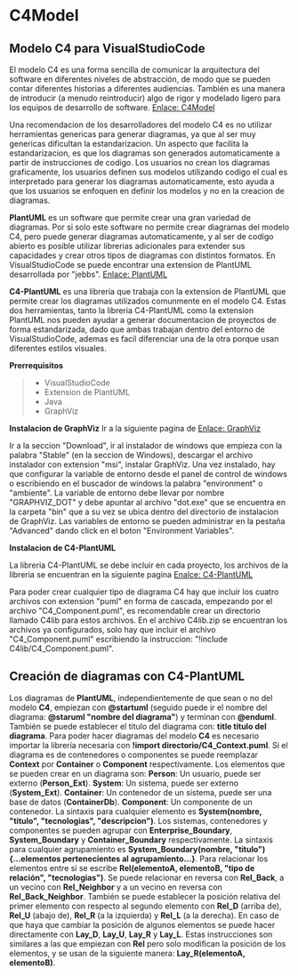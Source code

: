 # C4Model

## Modelo C4 para VisualStudioCode

El modelo C4 es una forma sencilla de comunicar la arquitectura del software en diferentes niveles de abstracción, de modo que se pueden contar diferentes historias a diferentes audiencias. También es una manera de introducir (a menudo reintroducir) algo de rigor y modelado ligero para los equipos de desarrollo de software. [Enlace: C4Model](https://c4model.com "")

Una recomendacion de los desarrolladores del modelo C4 es no utilizar herramientas genericas para generar diagramas, ya que al ser muy genericas dificultan la estandarizacion. Un aspecto que facilita la estandarizacion, es que los diagramas son generados automaticamente a partir de instrucciones de codigo. Los usuarios no crean los diagramas graficamente, los usuarios definen sus modelos utilizando codigo el cual es interpretado para generar los diagramas automaticamente, esto ayuda a que los usuarios se enfoquen en definir los modelos y no en la creacion de diagramas.
    
**PlantUML** es un software que permite crear una gran variedad de diagramas. Por si solo este software no permite crear diagramas del modelo C4, pero puede generar diagramas automaticamente, y al ser de codigo abierto es posible utilizar librerias adicionales para extender sus capacidades y crear otros tipos de diagramas con distintos formatos. En VisualStudioCode se puede encontrar una extension de PlantUML desarrollada por "jebbs". [Enlace: PlantUML](https://plantuml.com/ "")

**C4-PlantUML** es una libreria que trabaja con la extension de PlantUML que permite crear los diagramas utilizados comunmente en el modelo C4. Estas dos herramientas, tanto la libreria C4-PlantUML como la extension PlantUML nos pueden ayudar a generar documentacion de proyectos de forma estandarizada, dado que ambas trabajan dentro del entorno de VisualStudioCode, ademas es facil diferenciar una de la otra porque usan diferentes estilos visuales.

**Prerrequisitos**
>- VisualStudioCode
>- Extension de PlantUML
>- Java
>- GraphViz

**Instalacion de GraphViz**
Ir a la siguiente pagina de [Enlace: GraphViz](https://graphviz.gitlab.io/ "")


Ir a la seccion "Download", ir al instalador de windows que empieza con la palabra "Stable" (en la seccion de Windows), descargar el archivo instalador con extension "msi", instalar GraphViz. Una vez instalado, hay que configurar la variable de entorno desde el panel de control de windows o escribiendo en el buscador de windows la palabra "environment" o "ambiente". La variable de entorno debe llevar por nombre "GRAPHVIZ_DOT" y debe apuntar al archivo "dot.exe" que se encuentra en la carpeta "bin" que a su vez se ubica dentro del directorio de instalacion de GraphViz. Las variables de entorno se pueden administrar en la pestaña "Advanced" dando click en el boton "Environment Variables".
    
**Instalacion de C4-PlantUML**    
    
La libreria C4-PlantUML se debe incluir en cada proyecto, los archivos de la libreria se encuentran en la siguiente pagina [Enalce: C4-PlantUML](https://github.com/RicardoNiepel/C4-PlantUML "")
            
Para poder crear cualquier tipo de diagrama C4 hay que incluir los cuatro archivos con extension "puml" en forma de cascada, empezando por el archivo "C4_Component.puml", es recomendable crear un directorio llamado C4lib para estos archivos. En el archivo C4lib.zip se encuentran los archivos ya configurados, solo hay que incluir el archivo "C4_Component.puml" escribiendo la instruccion: "!include C4lib/C4_Component.puml".

## Creación de diagramas con C4-PlantUML
Los diagramas de **PlantUML**, independientemente de que sean o no del modelo **C4**, empiezan con **@startuml** (seguido puede ir el nombre del diagrama: **@staruml "nombre del diagrama"**) y terminan con **@enduml**. También se puede establecer el titulo del diagrama con: **title titulo del diagrama**.
Para poder hacer diagramas del modelo **C4** es necesario importar la librería necesaria con **!import directorio/C4_Context.puml**. Si el diagrama es de contenedores o componentes se puede reemplazar **Context** por **Container** o **Component** respectivamente.
Los elementos que se pueden crear en un diagrama son:
**Person**: Un usuario, puede ser externo (**Person_Ext**).
**System**: Un sistema, puede ser externo (**System_Ext**).
**Container**: Un contenedor de un sistema, puede ser una base de datos (**ContainerDb**).
**Component**: Un componente de un contenedor.
La sintaxis para cualquier elemento es **System(nombre, "titulo", "tecnologias", "descripcion")**.
Los sistemas, contenedores y componentes se pueden agrupar con **Enterprise_Boundary**, **System_Boundary** y **Container_Boundary** respectivamente. La sintaxis para cualquier agrupamiento es **System_Boundary(nombre, "titulo") {...elementos pertenecientes al agrupamiento...}**.
Para relacionar los elementos entre si se escribe **Rel(elementoA, elementoB, "tipo de relación", "tecnologias")**. Se puede relacionar en reversa con **Rel_Back**, a un vecino con **Rel_Neighbor** y a un vecino en reversa con **Rel_Back_Neighbor**. También se puede establecer la posición relativa del primer elemento con respecto al segundo elemento con **Rel_D** (arriba de), **Rel_U** (abajo de), **Rel_R** (a la izquierda) y **Rel_L** (a la derecha).
En caso de que haya que cambiar la posición de algunos elementos se puede hacer directamente con **Lay_D**, **Lay_U**, **Lay_R** y **Lay_L**. Estas instrucciones son similares a las que empiezan con **Rel** pero solo modifican la posición de los elementos, y se usan de la siguiente manera: **Lay_R(elementoA, elementoB)**.
